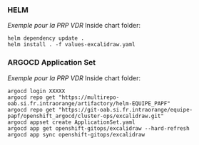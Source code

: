
### HELM

*Exemple pour la PRP VDR*
Inside chart folder:

```console
helm dependency update .
helm install . -f values-excalidraw.yaml
```

### ARGOCD Application Set

*Exemple pour la PRP VDR*
Inside chart folder:
```console
argocd login XXXXX
argocd repo get "https://multirepo-oab.si.fr.intraorange/artifactory/helm-EQUIPE_PAPF"
argocd repo get "https://git-oab.si.fr.intraorange/equipe-papf/openshift_argocd/cluster-ops/excalidraw.git"
argocd appset create ApplicationSet.yaml
argocd app get openshift-gitops/excalidraw --hard-refresh
argocd app sync openshift-gitops/excalidraw
```
